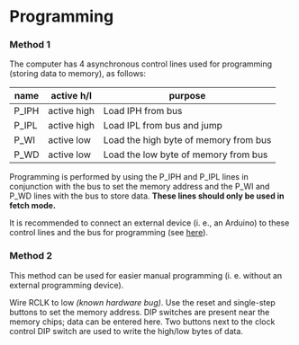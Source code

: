 # Programming

### Method 1

The computer has 4 asynchronous control lines used for programming (storing data to memory), as follows:

| name  | active h/l  | purpose |
| ----- | ----------- | ---     |
| P_IPH | active high | Load IPH from bus
| P_IPL | active high | Load IPL from bus and jump
| P_WI  | active low  | Load the high byte of memory from bus
| P_WD  | active low  | Load the low byte of memory from bus

Programming is performed by using the P_IPH and P_IPL lines in conjunction with the bus to set the memory address and
the P_WI and P_WD lines with the bus to store data. **These lines should only be used in fetch mode.**

It is recommended to connect an external device (i. e., an Arduino) to these control lines and the bus
for programming (see [here](software/8-bit_prgm/8-bit_prgm.ino)).

### Method 2

This method can be used for easier manual programming (i. e. without an external programming device).

Wire RCLK to low *(known hardware bug)*.
Use the reset and single-step buttons to set the memory address.
DIP switches are present near the memory chips; data can be entered here.
Two buttons next to the clock control DIP switch are used to write the high/low bytes of data.
